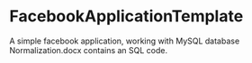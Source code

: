 # FacebookApplicationTemplate

A simple facebook application, working with MySQL database
Normalization.docx contains an SQL code.


